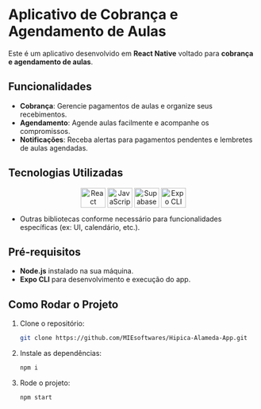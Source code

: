 # Aplicativo de Cobrança e Agendamento de Aulas

Este é um aplicativo desenvolvido em **React Native** voltado para **cobrança e agendamento de aulas**.

## Funcionalidades

- **Cobrança**: Gerencie pagamentos de aulas e organize seus recebimentos.
- **Agendamento**: Agende aulas facilmente e acompanhe os compromissos.
- **Notificações**: Receba alertas para pagamentos pendentes e lembretes de aulas agendadas.

## Tecnologias Utilizadas

<p align="center">
  <img align="center" height="40" width="50" src="https://cdn.jsdelivr.net/gh/devicons/devicon/icons/react/react-original.svg" alt="React Native"/>
  <img align="center" height="40" width="50" src="https://cdn.jsdelivr.net/gh/devicons/devicon/icons/javascript/javascript-original.svg" alt="JavaScript" />
  <img align="center" height="40" width="50" src="https://cdn.jsdelivr.net/gh/devicons/devicon/icons/supabase/supabase-original.svg" alt="Supabase" />
  <img align="center" height="40" width="50" src="https://www.svgrepo.com/show/341805/expo.svg" alt="Expo CLI" />
</p>


- Outras bibliotecas conforme necessário para funcionalidades específicas (ex: UI, calendário, etc.).

## Pré-requisitos

- **Node.js** instalado na sua máquina.
- **Expo CLI** para desenvolvimento e execução do app.

## Como Rodar o Projeto

1. Clone o repositório:

   ```bash
   git clone https://github.com/MIEsoftwares/Hipica-Alameda-App.git
    ```

2. Instale as dependências:

   ```bash
   npm i
    ```

2. Rode o projeto:

   ```bash
   npm start
    ```

